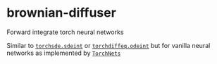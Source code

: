 # brownian-diffuser

Forward integrate torch neural networks

Similar to [`torchsde.sdeint`](https://github.com/google-research/torchsde) or [`torchdiffeq.odeint`](https://github.com/rtqichen/torchdiffeq) but for vanilla neural networks as implemented by [`TorchNets`](https://github.com/mvinyard/torch-nets/)

